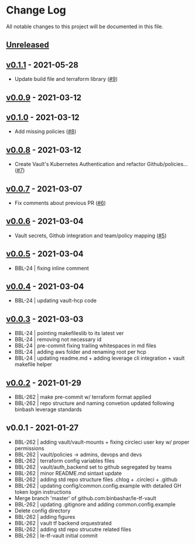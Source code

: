 # Change Log

All notable changes to this project will be documented in this file.

<a name="unreleased"></a>
## [Unreleased]



<a name="v0.1.1"></a>
## [v0.1.1] - 2021-05-28

- Update build file and terraform library ([#9](https://github.com/binbashar/le-tf-vault/issues/9))


<a name="v0.0.9"></a>
## [v0.0.9] - 2021-03-12



<a name="v0.1.0"></a>
## [v0.1.0] - 2021-03-12

- Add missing policies ([#8](https://github.com/binbashar/le-tf-vault/issues/8))


<a name="v0.0.8"></a>
## [v0.0.8] - 2021-03-12

- Create Vault's Kubernetes Authentication and refactor Github/policies… ([#7](https://github.com/binbashar/le-tf-vault/issues/7))


<a name="v0.0.7"></a>
## [v0.0.7] - 2021-03-07

- Fix comments about previous PR ([#6](https://github.com/binbashar/le-tf-vault/issues/6))


<a name="v0.0.6"></a>
## [v0.0.6] - 2021-03-04

- Vault secrets, Github integration and team/policy mapping ([#5](https://github.com/binbashar/le-tf-vault/issues/5))


<a name="v0.0.5"></a>
## [v0.0.5] - 2021-03-04

- BBL-24 | fixing inline comment


<a name="v0.0.4"></a>
## [v0.0.4] - 2021-03-04

- BBL-24 | updating vault-hcp code


<a name="v0.0.3"></a>
## [v0.0.3] - 2021-03-03

- BBL-24 | pointing makefileslib to its latest ver
- BBL-24 | removing not necessary id
- BBL-24 | pre-commit fixing trailing whitespaces in md files
- BBL-24 | adding aws folder and renaming root per hcp
- BBL-24 | updating readme.md + adding leverage cli integration + vault makefile helper


<a name="v0.0.2"></a>
## [v0.0.2] - 2021-01-29

- BBL-262 | make pre-commit w/ terraform format applied
- BBL-262 | repo structure and naming convetion updated following binbash leverage standards


<a name="v0.0.1"></a>
## v0.0.1 - 2021-01-27

- BBL-262 | adding vault/vault-mounts + fixing circleci user key w/ proper permissions
- BBL-262 | vault/policies -> admins, devops and devs
- BBL-262 | terraform config variables files
- BBL-262 | vault/auth_backend set to github segregated by teams
- BBL-262 | minor README.md sintaxt update
- BBL-262 | adding std repo structure files .chlog + .circleci + .github
- BBL-262 | updating config/common.config.example with detailed GH token login instructions
- Merge branch 'master' of github.com:binbashar/le-tf-vault
- BBL-262 | updating .gitignore and adding common.config.example
- Delete config directory
- BBL-262 | adding figures
- BBL-262 | vault tf backend orquestrated
- BBL-262 | adding std repo strucutre related files
- BBL-262 | le-tf-vault initial commit


[Unreleased]: https://github.com/binbashar/le-tf-vault/compare/v0.1.1...HEAD
[v0.1.1]: https://github.com/binbashar/le-tf-vault/compare/v0.0.9...v0.1.1
[v0.0.9]: https://github.com/binbashar/le-tf-vault/compare/v0.1.0...v0.0.9
[v0.1.0]: https://github.com/binbashar/le-tf-vault/compare/v0.0.8...v0.1.0
[v0.0.8]: https://github.com/binbashar/le-tf-vault/compare/v0.0.7...v0.0.8
[v0.0.7]: https://github.com/binbashar/le-tf-vault/compare/v0.0.6...v0.0.7
[v0.0.6]: https://github.com/binbashar/le-tf-vault/compare/v0.0.5...v0.0.6
[v0.0.5]: https://github.com/binbashar/le-tf-vault/compare/v0.0.4...v0.0.5
[v0.0.4]: https://github.com/binbashar/le-tf-vault/compare/v0.0.3...v0.0.4
[v0.0.3]: https://github.com/binbashar/le-tf-vault/compare/v0.0.2...v0.0.3
[v0.0.2]: https://github.com/binbashar/le-tf-vault/compare/v0.0.1...v0.0.2
